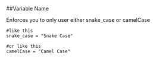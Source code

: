 ##Variable Name

Enforces you to only user either snake_case or camelCase


```
#like this
snake_case = "Snake Case"

#or like this
camelCase = "Camel Case"
```
